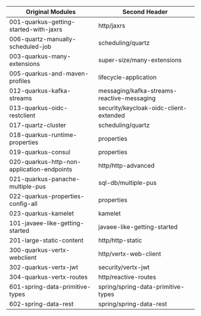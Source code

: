 
| Original Modules  | Second Header |
| ------------- | ------------- |
| 001-quarkus-getting-started-with-jaxrs | http/jaxrs |
| 006-quartz-manually-scheduled-job | scheduling/quartz |
| 003-quarkus-many-extensions | super-size/many-extensions |
| 005-quarkus-and-maven-profiles | lifecycle-application |
| 012-quarkus-kafka-streams | messaging/kafka-streams-reactive-messaging |
| 013-quarkus-oidc-restclient | security/keycloak-oidc-client-extended |
| 017-quartz-cluster | scheduling/quartz |
| 018-quarkus-runtime-properties | properties |
| 019-quarkus-consul | properties |
| 020-quarkus-http-non-application-endpoints | http/http-advanced |
| 021-quarkus-panache-multiple-pus | sql-db/multiple-pus |
| 022-quarkus-properties-config-all | properties |
| 023-quarkus-kamelet | kamelet |
| 101-javaee-like-getting-started | javaee-like-getting-started |
| 201-large-static-content | http/http-static |
| 300-quarkus-vertx-webclient | http/vertx-web-client |
| 302-quarkus-vertx-jwt | security/vertx-jwt|
| 304-quarkus-vertx-routes | http/reactive-routes |
| 601-spring-data-primitive-types | spring/spring-data-primitive-types |
| 602-spring-data-rest | spring/spring-data-rest |
